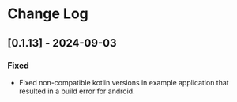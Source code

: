 ﻿# Change Log

## [0.1.13] - 2024-09-03

### Fixed
- Fixed non-compatible kotlin versions in example application that resulted in a build error for android.
